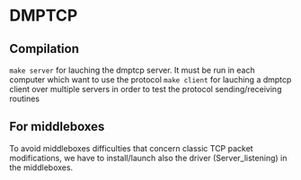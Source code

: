 # DMPTCP

## Compilation

```make server``` for lauching the dmptcp server. It must be run in each computer which want to use the protocol
```make client``` for lauching a dmptcp client over multiple servers in order to test the protocol sending/receiving routines

## For middleboxes

To avoid middleboxes difficulties that concern classic TCP packet modifications, we have to install/launch also the driver (Server_listening) in the middleboxes.
